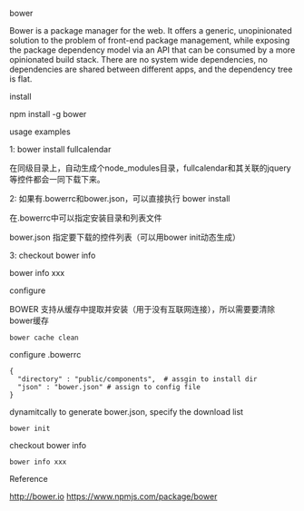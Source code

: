 bower

Bower is a package manager for the web. It offers a generic, unopinionated solution to the problem of front-end package management, while exposing the package dependency model via an API that can be consumed by a more opinionated build stack. There are no system wide dependencies, no dependencies are shared between different apps, and the dependency tree is flat.

install

npm install -g bower

usage examples

1: bower install fullcalendar
    
  在同级目录上，自动生成个node_modules目录，fullcalendar和其关联的jquery等控件都会一同下载下来。
    
2: 如果有.bowerrc和bower.json，可以直接执行 bower install
  
  在.bowerrc中可以指定安装目录和列表文件
    
  bower.json 指定要下载的控件列表（可以用bower init动态生成）

3: checkout bower info
  
  bower info xxx
  
configure

  BOWER 支持从缓存中提取并安装（用于没有互联网连接），所以需要要清除bower缓存  

    bower cache clean
 
  configure .bowerrc
 
    {
      "directory" : "public/components",  # assgin to install dir
      "json" : "bower.json" # assign to config file
    } 

  dynamitcally to generate bower.json, specify the download list

    bower init
 
  checkout bower info
  
    bower info xxx
  
Reference

  http://bower.io
  https://www.npmjs.com/package/bower

  
  
